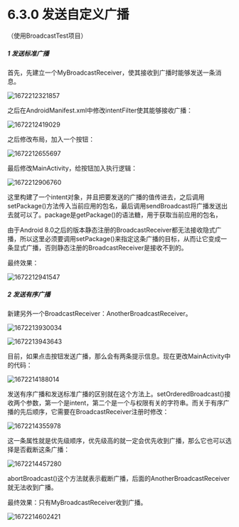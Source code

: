 # 6.3.0 发送自定义广播

（使用BroadcastTest项目）

##### 1 发送标准广播

首先，先建立一个MyBroadcastReceiver，使其接收到广播时能够发送一条消息。

![1672212321857](image/6.3.0发送自定义广播/1672212321857.png)

之后在AndroidManifest.xml中修改intentFilter使其能够接收广播：

![1672212419029](image/6.3.0发送自定义广播/1672212419029.png)

之后修改布局，加入一个按钮：

![1672212655697](image/6.3.0发送自定义广播/1672212655697.png)

最后修改MainActivity，给按钮加入执行逻辑：

![1672212906760](image/6.3.0发送自定义广播/1672212906760.png)

这里构建了一个intent对象，并且把要发送的广播的值传进去，之后调用setPackage()方法传入当前应用的包名，最后调用sendBroadcast将广播发送出去就可以了。package是getPackage()的语法糖，用于获取当前应用的包名，

由于Android 8.0之后的版本静态注册的BroadcastReceiver都无法接收隐式广播，所以这里必须要调用setPackage()来指定这条广播的目标，从而让它变成一条显式广播，否则静态注册的BroadcastReceiver是接收不到的。

最终效果：

![1672212941547](image/6.3.0发送自定义广播/1672212941547.png)

##### 2 发送有序广播

新建另外一个BroadcastReceiver：AnotherBroadcastReceiver。

![1672213930034](image/6.3.0发送自定义广播/1672213930034.png)

![1672213943643](image/6.3.0发送自定义广播/1672213943643.png)

目前，如果点击按钮发送广播，那么会有两条提示信息。现在更改MainActivity中的代码：

![1672214188014](image/6.3.0发送自定义广播/1672214188014.png)

发送有序广播和发送标准广播的区别就在这个方法上。setOrderedBroadcast()接收两个参数，第一个是intent，第二个是一个与权限有关的字符串。而关于有序广播的先后顺序，它需要在BroadcastReceiver注册时修改：

![1672214355978](image/6.3.0发送自定义广播/1672214355978.png)

这一条属性就是优先级顺序，优先级高的就一定会优先收到广播，那么它也可以选择是否截断这条广播：

![1672214457280](image/6.3.0发送自定义广播/1672214457280.png)

abortBroadcast()这个方法就表示截断广播，后面的AnotherBroadcastReceiver就无法收到广播。

最终效果：只有MyBroadcastReceiver收到广播。

![1672214602421](image/6.3.0发送自定义广播/1672214602421.png)

